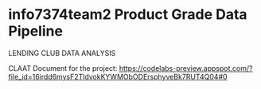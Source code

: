 # info7374team2 Product Grade Data Pipeline
LENDING CLUB DATA ANALYSIS

CLAAT Document for the project:
https://codelabs-preview.appspot.com/?file_id=16irdd6mysF2TldvokKYWMObODErsphyveBk7RUT4Q04#0
